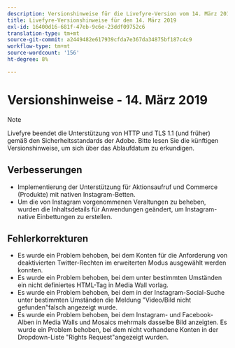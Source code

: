 ```yaml
---
description: Versionshinweise für die Livefyre-Version vom 14. März 2019.
title: Livefyre-Versionshinweise für den 14. März 2019
exl-id: 16400d16-681f-47eb-9c6e-23ddf09752c6
translation-type: tm+mt
source-git-commit: a2449482e617939cfda7e367da34875bf187c4c9
workflow-type: tm+mt
source-wordcount: '156'
ht-degree: 8%

---
```


# Versionshinweise - 14. März 2019

>[!NOTE]
>
>Livefyre beendet die Unterstützung von HTTP und TLS 1.1 (und früher) gemäß den Sicherheitsstandards der Adobe.  Bitte lesen Sie die künftigen Versionshinweise, um sich über das Ablaufdatum zu erkundigen.

## Verbesserungen

* Implementierung der Unterstützung für Aktionsaufruf und Commerce (Produkte) mit nativen Instagram-Betten.
* Um die von Instagram vorgenommenen Veraltungen zu beheben, wurden die Inhaltsdetails für Anwendungen geändert, um Instagram-native Einbettungen zu erstellen.


## Fehlerkorrekturen

* Es wurde ein Problem behoben, bei dem Konten für die Anforderung von deaktivierten Twitter-Rechten im erweiterten Modus ausgewählt werden konnten.
* Es wurde ein Problem behoben, bei dem unter bestimmten Umständen ein nicht definiertes HTML-Tag in Media Wall vorlag.
* Es wurde ein Problem behoben, bei dem in der Instagram-Social-Suche unter bestimmten Umständen die Meldung &quot;Video/Bild nicht gefunden&quot;falsch angezeigt wurde.
* Es wurde ein Problem behoben, bei dem Instagram- und Facebook-Alben in Media Walls und Mosaics mehrmals dasselbe Bild anzeigten.
Es wurde ein Problem behoben, bei dem nicht vorhandene Konten in der Dropdown-Liste &quot;Rights Request&quot;angezeigt wurden.
